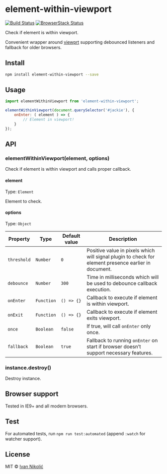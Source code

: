 # element-within-viewport

[![Build Status][ci-img]][ci] [![BrowserStack Status][browserstack-img]][browserstack]

Check if element is within viewport.

Convenient wrapper around [viewprt](https://github.com/gpoitch/viewprt) supporting debounced listeners and fallback for older browsers.

## Install

```sh
npm install element-within-viewport --save
```

## Usage

```js
import elementWithinViewport from 'element-within-viewport';

elementWithinViewport(document.querySelector('#jackie'), {
	onEnter: ( element ) => {
		// Element in viewport!
	}
});
```

## API

### elementWithinViewport(element, options)

Check if element is within viewport and calls proper callback.

#### element

Type: `Element`

Element to check.

#### options

Type: `Object`

| Property | Type | Default value | Description |
| --- | --- | --- | --- |
| `threshold` | `Number` | `0` | Positive value in pixels which will signal plugin to check for element presence earlier in document. |
| `debounce` | `Number` | `300` | Time in milliseconds which will be used to debounce callback execution. |
| `onEnter` | `Function` | `() => {}` | Callback to execute if element is within viewport. |
| `onExit` | `Function` | `() => {}` | Callback to execute if element exits viewport. |
| `once` | `Boolean` | `false` | If true, will call `onEnter` only once. |
| `fallback` | `Boolean` | `true` | Fallback to running `onEnter` on start if browser doesn’t support necessary features. |

### instance.destroy()

Destroy instance.

## Browser support

Tested in IE9+ and all modern browsers.

## Test

For automated tests, run `npm run test:automated` (append `:watch` for watcher support).

## License

MIT © [Ivan Nikolić](http://ivannikolic.com)

[ci]: https://travis-ci.com/niksy/element-within-viewport
[ci-img]: https://travis-ci.com/niksy/element-within-viewport.svg?branch=master
[browserstack]: https://www.browserstack.com/
[browserstack-img]: https://www.browserstack.com/automate/badge.svg?badge_key=N1NNRmJzVHl6WGZYem1CZkxvQk9xSDZLOUtMaGlhbXNRd0kydGM3SURaaz0tLTBqVWlxQXp6cTVmSUM1eEV4TVhCREE9PQ==--824629ccac56e8c6b37b39dc728d871f2c31c336
